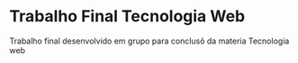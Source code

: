 # Trabalho Final Tecnologia Web
 Trabalho final desenvolvido em grupo para conclusõ da materia Tecnologia web
